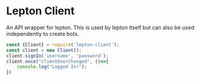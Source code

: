 # Lepton Client
An API wrapper for lepton. This is used by lepton itself but can also be used independently to create bots.
```js
const {Client} = require('lepton-client');
const client = new Client();
client.signIn('username', 'password');
client.once("clientUserChanged", ()=>{
	console.log("Logged In!");
})
```